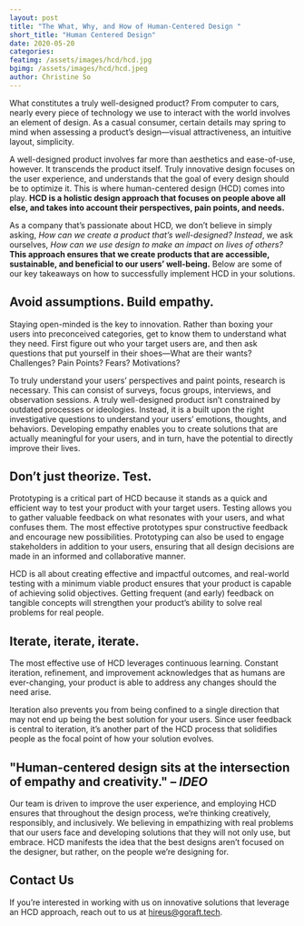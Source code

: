 ```yaml
---
layout: post 
title: "The What, Why, and How of Human-Centered Design "
short_title: "Human Centered Design" 
date: 2020-05-20
categories:
featimg: /assets/images/hcd/hcd.jpg
bgimg: /assets/images/hcd/hcd.jpeg
author: Christine So
--- 
```


What constitutes a truly well-designed product? From computer to cars, nearly every piece of technology we use to interact with the world involves an element of design. As a casual consumer, certain details may spring to mind when assessing a product’s design—visual attractiveness, an intuitive layout, simplicity. 

A well-designed product involves far more than aesthetics and ease-of-use, however. It transcends the product itself. Truly innovative design focuses on the user experience, and understands that the goal of every design should be to optimize it. This is where human-centered design (HCD) comes into play. **HCD is a holistic design approach that focuses on people above all else, and takes into account their perspectives, pain points, and needs.**

As a company that’s passionate about HCD, we don’t believe in simply asking, _How can we create a product that’s well-designed? Instead_, we ask ourselves, _How can we use design to make an impact on lives of others?_ **This approach ensures that we create products that are accessible, sustainable, and beneficial to our users’ well-being.** Below are some of our key takeaways on how to successfully implement HCD in your solutions.  

## Avoid assumptions. Build empathy.  

Staying open-minded is the key to innovation. Rather than boxing your users into preconceived categories, get to know them  to understand what they need. First figure out who your target users are, and then ask questions that put yourself in their shoes—What are their wants? Challenges? Pain Points? Fears? Motivations? 

To truly understand your users’ perspectives and paint points, research is necessary. This can consist of surveys, focus groups, interviews, and observation sessions. A truly well-designed product isn’t constrained by outdated processes or ideologies. Instead, it is a built upon the right investigative questions to understand your users’ emotions, thoughts, and behaviors. Developing empathy enables you to create solutions that are actually meaningful for your users, and in turn, have the potential to directly improve their lives.  


## Don’t just theorize. Test.  

Prototyping is a critical part of HCD because it stands as a quick and efficient way to test your product with your target users. Testing allows you to gather valuable feedback on what resonates with your users, and what confuses them. The most effective prototypes spur constructive feedback and encourage new possibilities. Prototyping can also be used to engage stakeholders in addition to your users, ensuring that all design decisions are made in an informed and collaborative manner. 

HCD is all about creating effective and impactful outcomes, and real-world testing with a minimum viable product ensures that your product is capable of achieving solid objectives. Getting frequent (and early) feedback on tangible concepts will strengthen your product’s ability to solve real problems for real people.  

 
## Iterate, iterate, iterate. 

The most effective use of HCD leverages continuous learning. Constant iteration, refinement, and improvement acknowledges that as humans are ever-changing, your product is able to address any changes should the need arise.  

Iteration also prevents you from being confined to a single direction that may not end up being the best solution for your users. Since user feedback is central to iteration, it’s another part of the HCD process that solidifies people as the focal point of how your solution evolves.   


## "Human-centered design sits at the intersection of empathy and creativity." – _IDEO_

Our team is driven to improve the user experience, and employing HCD ensures that throughout the design process, we’re thinking creatively, responsibly, and inclusively. We believing in empathizing with real problems that our users face and developing solutions that they will not only use, but embrace. HCD manifests the idea that the best designs aren’t focused on the designer, but rather, on the people we’re designing for.   

## Contact Us
If you’re interested in working with us on innovative solutions that leverage an HCD approach, reach out to us at [hireus@goraft.tech](mailto:hireus@goraft.tech).
